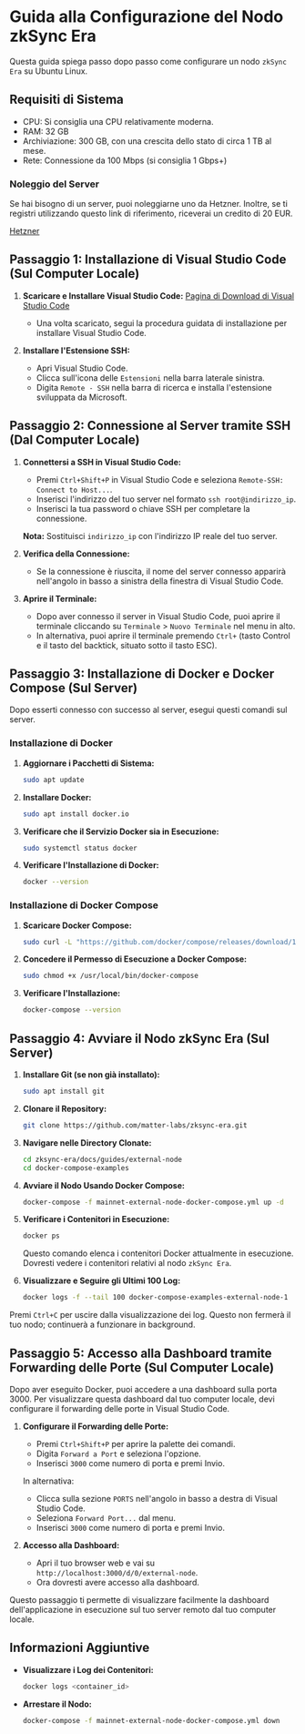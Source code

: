 # Guida alla Configurazione del Nodo zkSync Era

Questa guida spiega passo dopo passo come configurare un nodo `zkSync Era` su Ubuntu Linux.

## Requisiti di Sistema

- CPU: Si consiglia una CPU relativamente moderna.
- RAM: 32 GB
- Archiviazione: 300 GB, con una crescita dello stato di circa 1 TB al mese.
- Rete: Connessione da 100 Mbps (si consiglia 1 Gbps+)

### Noleggio del Server

Se hai bisogno di un server, puoi noleggiarne uno da Hetzner. Inoltre, se ti registri utilizzando questo link di riferimento, riceverai un credito di 20 EUR.

[Hetzner](https://hetzner.cloud/?ref=fu2umOyLCWhh)

## Passaggio 1: Installazione di Visual Studio Code (Sul Computer Locale)

1. **Scaricare e Installare Visual Studio Code:**
   [Pagina di Download di Visual Studio Code](https://code.visualstudio.com/)

   - Una volta scaricato, segui la procedura guidata di installazione per installare Visual Studio Code.

2. **Installare l'Estensione SSH:**
   - Apri Visual Studio Code.
   - Clicca sull'icona delle `Estensioni` nella barra laterale sinistra.
   - Digita `Remote - SSH` nella barra di ricerca e installa l'estensione sviluppata da Microsoft.

## Passaggio 2: Connessione al Server tramite SSH (Dal Computer Locale)

1. **Connettersi a SSH in Visual Studio Code:**

   - Premi `Ctrl+Shift+P` in Visual Studio Code e seleziona `Remote-SSH: Connect to Host...`.
   - Inserisci l'indirizzo del tuo server nel formato `ssh root@indirizzo_ip`.
   - Inserisci la tua password o chiave SSH per completare la connessione.

   **Nota:** Sostituisci `indirizzo_ip` con l'indirizzo IP reale del tuo server.

2. **Verifica della Connessione:**

   - Se la connessione è riuscita, il nome del server connesso apparirà nell'angolo in basso a sinistra della finestra di Visual Studio Code.

3. **Aprire il Terminale:**
   - Dopo aver connesso il server in Visual Studio Code, puoi aprire il terminale cliccando su `Terminale` > `Nuovo Terminale` nel menu in alto.
   - In alternativa, puoi aprire il terminale premendo `Ctrl+` (tasto Control e il tasto del backtick, situato sotto il tasto ESC).

## Passaggio 3: Installazione di Docker e Docker Compose (Sul Server)

Dopo esserti connesso con successo al server, esegui questi comandi sul server.

### Installazione di Docker

1. **Aggiornare i Pacchetti di Sistema:**

   ```sh
   sudo apt update
   ```

2. **Installare Docker:**

   ```sh
   sudo apt install docker.io
   ```

3. **Verificare che il Servizio Docker sia in Esecuzione:**

   ```sh
   sudo systemctl status docker
   ```

4. **Verificare l'Installazione di Docker:**
   ```sh
   docker --version
   ```

### Installazione di Docker Compose

1. **Scaricare Docker Compose:**

   ```sh
   sudo curl -L "https://github.com/docker/compose/releases/download/1.29.2/docker-compose-$(uname -s)-$(uname -m)" -o /usr/local/bin/docker-compose
   ```

2. **Concedere il Permesso di Esecuzione a Docker Compose:**
   ```sh
   sudo chmod +x /usr/local/bin/docker-compose
   ```
3. **Verificare l'Installazione:**
   ```sh
   docker-compose --version
   ```

## Passaggio 4: Avviare il Nodo zkSync Era (Sul Server)

1. **Installare Git (se non già installato):**

   ```sh
   sudo apt install git
   ```

2. **Clonare il Repository:**

   ```sh
   git clone https://github.com/matter-labs/zksync-era.git
   ```

3. **Navigare nelle Directory Clonate:**

   ```sh
   cd zksync-era/docs/guides/external-node
   cd docker-compose-examples
   ```

4. **Avviare il Nodo Usando Docker Compose:**

   ```sh
   docker-compose -f mainnet-external-node-docker-compose.yml up -d
   ```

5. **Verificare i Contenitori in Esecuzione:**

   ```sh
   docker ps
   ```

   Questo comando elenca i contenitori Docker attualmente in esecuzione. Dovresti vedere i contenitori relativi al nodo `zkSync Era`.

6. **Visualizzare e Seguire gli Ultimi 100 Log:**
   ```sh
   docker logs -f --tail 100 docker-compose-examples-external-node-1
   ```

Premi `Ctrl+C` per uscire dalla visualizzazione dei log. Questo non fermerà il tuo nodo; continuerà a funzionare in background.

## Passaggio 5: Accesso alla Dashboard tramite Forwarding delle Porte (Sul Computer Locale)

Dopo aver eseguito Docker, puoi accedere a una dashboard sulla porta 3000. Per visualizzare questa dashboard dal tuo computer locale, devi configurare il forwarding delle porte in Visual Studio Code.

1. **Configurare il Forwarding delle Porte:**

   - Premi `Ctrl+Shift+P` per aprire la palette dei comandi.
   - Digita `Forward a Port` e seleziona l'opzione.
   - Inserisci `3000` come numero di porta e premi Invio.

   In alternativa:

   - Clicca sulla sezione `PORTS` nell'angolo in basso a destra di Visual Studio Code.
   - Seleziona `Forward Port...` dal menu.
   - Inserisci `3000` come numero di porta e premi Invio.

2. **Accesso alla Dashboard:**

   - Apri il tuo browser web e vai su `http://localhost:3000/d/0/external-node`.
   - Ora dovresti avere accesso alla dashboard.

Questo passaggio ti permette di visualizzare facilmente la dashboard dell'applicazione in esecuzione sul tuo server remoto dal tuo computer locale.

## Informazioni Aggiuntive

- **Visualizzare i Log dei Contenitori:**

  ```sh
  docker logs <container_id>
  ```

- **Arrestare il Nodo:**
  ```sh
  docker-compose -f mainnet-external-node-docker-compose.yml down
  ```
